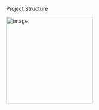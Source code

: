 Project Structure

<img width="232" alt="image" src="https://user-images.githubusercontent.com/62328337/112869868-e8917e80-90bd-11eb-9e84-fd6c1e8accc6.png">
